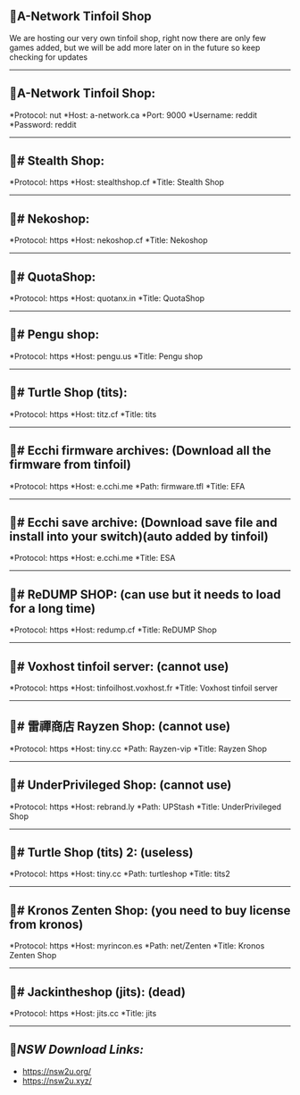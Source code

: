 🔶A-Network Tinfoil Shop
----------------------

We are hosting our very own tinfoil shop, right now there are only few games added, but we will be add more later on in the future so keep checking for updates


________________________________________________________________________________________________________________________________________________________________________________


🔶A-Network Tinfoil Shop:
----------------------
*Protocol: nut
*Host: a-network.ca
*Port: 9000
*Username: reddit
*Password: reddit

________________________________________________________________________________________________________________________________________________________________________________

🔶# Stealth Shop:
----------------------
*Protocol: https
*Host: stealthshop.cf
*Title: Stealth Shop
________________________________________________________________________________________________________________________________________________________________________________

🔶# Nekoshop:
----------------------
*Protocol: https
*Host: nekoshop.cf
*Title: Nekoshop
________________________________________________________________________________________________________________________________________________________________________________

🔶# QuotaShop:
----------------------
*Protocol: https
*Host: quotanx.in
*Title: QuotaShop

________________________________________________________________________________________________________________________________________________________________________________

🔶# Pengu shop:
----------------------
*Protocol: https
*Host: pengu.us
*Title: Pengu shop
________________________________________________________________________________________________________________________________________________________________________________

🔶# Turtle Shop (tits):
----------------------
*Protocol: https
*Host: titz.cf
*Title: tits
________________________________________________________________________________________________________________________________________________________________________________

🔶# Ecchi firmware archives: (Download all the firmware from tinfoil)
----------------------
*Protocol: https
*Host: e.cchi.me
*Path: firmware.tfl
*Title: EFA
________________________________________________________________________________________________________________________________________________________________________________

🔶# Ecchi save archive: (Download save file and install into your switch)(auto added by tinfoil)
----------------------
*Protocol: https
*Host: e.cchi.me
*Title: ESA
________________________________________________________________________________________________________________________________________________________________________________

🔶# ReDUMP SHOP: (can use but it needs to load for a long time)
----------------------
*Protocol: https
*Host: redump.cf
*Title: ReDUMP Shop
________________________________________________________________________________________________________________________________________________________________________________

🔶# Voxhost tinfoil server: (cannot use)
----------------------
*Protocol: https
*Host: tinfoilhost.voxhost.fr
*Title: Voxhost tinfoil server
________________________________________________________________________________________________________________________________________________________________________________

🔶# 雷禪商店 Rayzen Shop: (cannot use)
----------------------
*Protocol: https
*Host: tiny.cc
*Path: Rayzen-vip
*Title: Rayzen Shop
________________________________________________________________________________________________________________________________________________________________________________

🔶# UnderPrivileged Shop: (cannot use)
----------------------
*Protocol: https
*Host: rebrand.ly
*Path: UPStash
*Title: UnderPrivileged Shop
________________________________________________________________________________________________________________________________________________________________________________

🔶# Turtle Shop (tits) 2: (useless)
----------------------
*Protocol: https
*Host: tiny.cc
*Path: turtleshop
*Title: tits2
________________________________________________________________________________________________________________________________________________________________________________

🔶# Kronos Zenten Shop: (you need to buy license from kronos)
----------------------
*Protocol: https
*Host: myrincon.es
*Path: net/Zenten
*Title: Kronos Zenten Shop
________________________________________________________________________________________________________________________________________________________________________________

🔶# Jackintheshop (jits): (dead)
----------------------
*Protocol: https
*Host: jits.cc
*Title: jits
________________________________________________________________________________________________________________________________________________________________________________


🔶*NSW Download Links:*
----------------------

- https://nsw2u.org/
- https://nsw2u.xyz/

